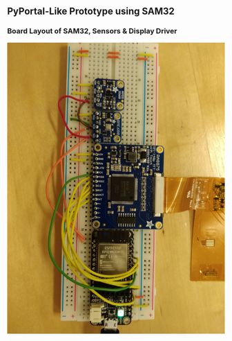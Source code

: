 ## PyPortal-Like Prototype using SAM32
### Board Layout of SAM32, Sensors & Display Driver

![SAM32](https://github.com/nathgoh/SmartMirrorPlus/blob/master/prototype/SAM32%20Display/IMG_20190917_171716.jpg)
